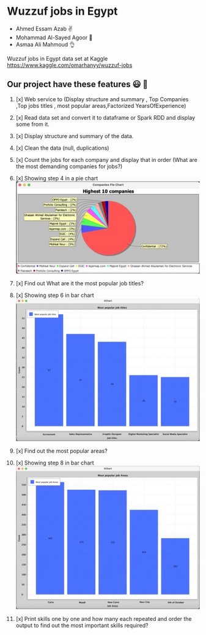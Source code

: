 # Wuzzuf jobs in Egypt

- Ahmed Essam Azab :v:
- Mohammad Al-Sayed Agoor 	:wave:
- Asmaa Ali Mahmoud :ok_hand:

Wuzzuf jobs in Egypt data set at Kaggle
https://www.kaggle.com/omarhanyy/wuzzuf-jobs

## Our project have these features :smiley: :star_struck:

1. [x] Web service to (Display structure and summary , Top Companies ,Top jobs titles , most popular areas,Factorized YearsOfExperience)
 

2. [x] Read data set and convert it to dataframe or Spark RDD and display some from it.
3. [x] Display structure and summary of the data.
4. [x] Clean the data (null, duplications)
5. [x] Count the jobs for each company and display that in order (What are the most demanding companies for jobs?)
6. [x] Showing step 4 in a pie chart 
![alt text](https://github.com/ahmedazab1235/Wuzzuf-jobs-in-Egypt/blob/main/NEW_Project/src/main/resources/static/pie.png?raw=true)
7. [x] Find out What are it the most popular job titles? 
8. [x] Showing step 6 in bar chart 
![alt text](https://github.com/ahmedazab1235/Wuzzuf-jobs-in-Egypt/blob/main/NEW_Project/src/main/resources/static/title.png?raw=true)
9. [x] Find out the most popular areas?
10. [x] Showing step 8 in bar chart 
![alt text](https://github.com/ahmedazab1235/Wuzzuf-jobs-in-Egypt/blob/main/NEW_Project/src/main/resources/static/area.png?raw=true)
11. [x] Print skills one by one and how many each repeated and order the output to find out the most important skills required?
